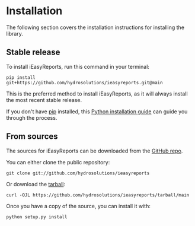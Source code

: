 # Installation
The following section covers the installation instructions for installing the library.

## Stable release

To install iEasyReports, run this command in your terminal:

```commandline
pip install git+https://github.com/hydrosolutions/ieasyreports.git@main
```

This is the preferred method to install iEasyReports, as it will always install the most recent stable release.

If you don't have [pip](https://pip.pypa.io) installed, this [Python installation guide](http://docs.python-guide.org/en/latest/starting/installation/) can guide
you through the process.

## From sources

The sources for iEasyReports can be downloaded from the [GitHub repo](https://github.com/hydrosolutions/ieasyreports).

You can either clone the public repository:

```commandline
git clone git://github.com/hydrosolutions/ieasyreports
```

Or download the [tarball](https://github.com/hydrosolutions/ieasyreports/tarball/main):

```commandline
curl -OJL https://github.com/hydrosolutions/ieasyreports/tarball/main
```

Once you have a copy of the source, you can install it with:

```commandline
python setup.py install
```
